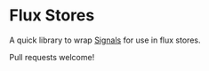 # Flux Stores

A quick library to wrap [Signals](https://github.com/millermedeiros/js-signals) for use in flux stores.

Pull requests welcome! 
